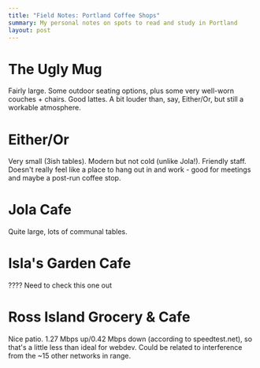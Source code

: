 ```yaml
---
title: "Field Notes: Portland Coffee Shops"
summary: My personal notes on spots to read and study in Portland
layout: post
---
```


# The Ugly Mug

Fairly large. Some outdoor seating options, plus some very well-worn couches + chairs. Good lattes. A bit louder than, say, Either/Or, but still a workable atmosphere. 

# Either/Or

Very small (3ish tables). Modern but not cold (unlike Jola!). Friendly staff. Doesn't really feel like a place to hang out in and work - good for meetings and maybe a post-run coffee stop. 

# Jola Cafe

Quite large, lots of communal tables. 

# Isla's Garden Cafe

???? Need to check this one out

# Ross Island Grocery & Cafe

Nice patio. 1.27 Mbps up/0.42 Mbps down (according to speedtest.net), so that's a little less than ideal for webdev. Could be related to interference from the ~15 other networks in range.